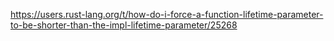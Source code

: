 https://users.rust-lang.org/t/how-do-i-force-a-function-lifetime-parameter-to-be-shorter-than-the-impl-lifetime-parameter/25268